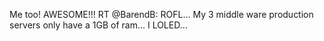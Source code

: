 <!--
id: 384345368
link: http://kevinisom.info/post/384345368/me-too-awesome-rt-barendb-rofl-my-3-middle
slug: me-too-awesome-rt-barendb-rofl-my-3-middle
date: Fri Feb 12 2010 10:52:07 GMT+1300 (NZDT)
raw: {"blog_name":"kevinisom","id":384345368,"post_url":"http://kevinisom.info/post/384345368/me-too-awesome-rt-barendb-rofl-my-3-middle","slug":"me-too-awesome-rt-barendb-rofl-my-3-middle","type":"text","date":"2010-02-11 21:52:07 GMT","timestamp":1265925127,"state":"published","format":"html","reblog_key":"WsVhekFR","tags":[],"short_url":"http://tmblr.co/Zw68YyMwAKO","highlighted":[],"feed_item":"http://twitter.com/kev_nz/statuses/8977801071","from_feed_id":"650289","note_count":0,"title":null,"body":"<p>Me too! AWESOME!!! RT @BarendB: ROFL&#8230; My 3 middle ware production servers only have a 1GB of ram&#8230; I LOLED&#8230;</p>"}
publish: 2010-02-012
tags: 
title: null
-->


Me too! AWESOME!!! RT @BarendB: ROFL… My 3 middle ware production
servers only have a 1GB of ram… I LOLED…



